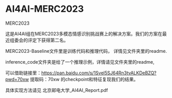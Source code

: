 # AI4AI-MERC2023
MERC2023

这是AI4AI组在MERC2023多模态情感识别挑战赛上的解决方案。我们的方案在最近组委会的评定下获得第二名。

MERC2023-Baseline文件里是训练代码和推理代码， 详情见文件夹里的readme.

inference_code文件夹是给了一个推理示例，详情请见文件夹里的readme, 

可以借助链接里：https://pan.baidu.com/s/1Svel5SJ64Rn3tvALKDeBZQ?pwd=70xw 提取码：70xw 的checkpoint和特征复现我们的结果。

具体实现方法请见 北京邮电大学_AI4AI_Report.pdf
